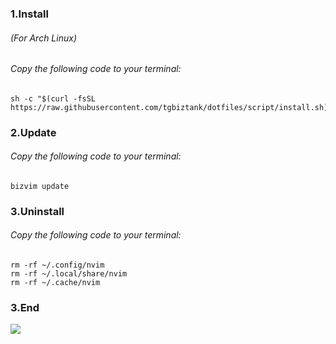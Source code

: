 ### 1.Install
###### (For Arch Linux)
###### Copy the following code to your terminal:
```
sh -c "$(curl -fsSL https://raw.githubusercontent.com/tgbiztank/dotfiles/script/install.sh)"
```

### 2.Update
###### Copy the following code to your terminal:
```
bizvim update
```
### 3.Uninstall
###### Copy the following code to your terminal:
```
rm -rf ~/.config/nvim
rm -rf ~/.local/share/nvim
rm -rf ~/.cache/nvim
```
### 3.End
![](https://i.kym-cdn.com/photos/images/newsfeed/000/041/494/1241026091_youve_been_rickrolled.gif)
